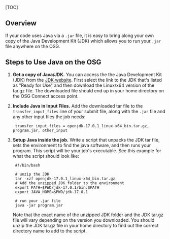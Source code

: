 [title]: - "Using Java on the OSG"

[TOC]

## Overview

If your code uses Java via a `.jar` file, it is easy to bring along your 
own copy of the Java Development Kit (JDK) which allows you to run 
your `.jar` file anywhere on the OSG. 

## Steps to Use Java on the OSG

1. **Get a copy of Java/JDK.** You can access the the Java Development Kit (JDK) from 
the [JDK website](https://jdk.java.net/). First select the link to the 
JDK that's listed as "Ready for Use" and then download the Linux/x64 
version of the tar.gz file. The downloaded file should end up in your 
home directory on the OSG Connect access point. 

2. **Include Java in Input Files.**  Add the downloaded tar file to the `transfer_input_files` line of your
submit file, along with the `.jar` file and any other input files the job needs:

	    transfer_input_files = openjdk-17.0.1_linux-x64_bin.tar.gz, program.jar, other_input

3. **Setup Java inside the job.** Write a script that unpacks the JDK tar file, sets 
the environment to
find the java software, and then runs your program. This script will be
your job\'s executable. See this example for what the script should look
like:

		#!/bin/bash
	
		# unzip the JDK
		tar -xzf openjdk-17.0.1_linux-x64_bin.tar.gz
		# Add the unzipped JDK folder to the environment
		export PATH=$PWD/jdk-17.0.1/bin:$PATH
		export JAVA_HOME=$PWD/jdk-17.0.1
	
		# run your .jar file
		java -jar program.jar

	Note that the exact name of the unzipped JDK folder and the JDK tar.gz file will 
	vary depending on the version you downloaded. You should unzip the JDK tar.gz 
	file in your home directory to find out the correct directory name to add to 
	the script. 